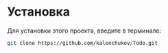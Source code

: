 # Установка
Для установки этого проекта, введите в терминале:

```bash
git clone https://github.com/kalenchukov/Todo.git
```
